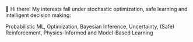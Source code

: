  👋 Hi there! My interests fall under stochastic optimization, safe learning and intelligent decision making:

Probabilistic ML, Optimization, Bayesian Inference, Uncertainty, (Safe) Reinforcement, Physics-Informed and Model-Based Learning



